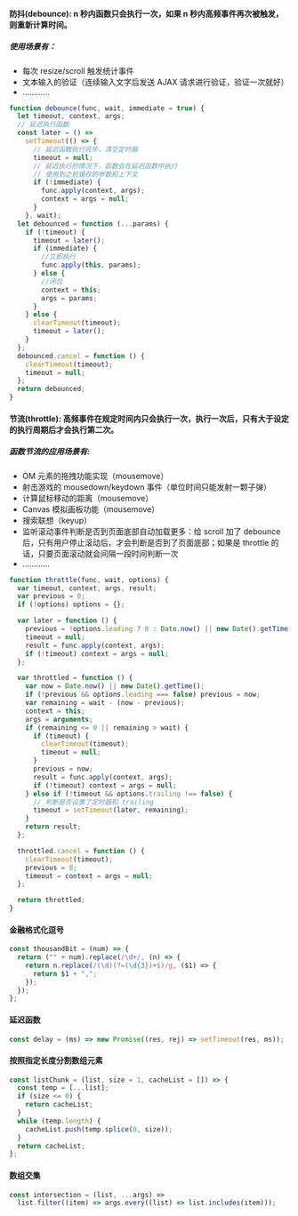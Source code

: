 #### 防抖(debounce): n 秒内函数只会执行一次，如果 n 秒内高频事件再次被触发，则重新计算时间。

##### 使用场景有：

- 每次 resize/scroll 触发统计事件
- 文本输入的验证（连续输入文字后发送 AJAX 请求进行验证，验证一次就好）
- …………

```javascript
function debounce(func, wait, immediate = true) {
  let timeout, context, args;
  // 延迟执行函数
  const later = () =>
    setTimeout(() => {
      // 延迟函数执行完毕，清空定时器
      timeout = null;
      // 延迟执行的情况下，函数会在延迟函数中执行
      // 使用到之前缓存的参数和上下文
      if (!immediate) {
        func.apply(context, args);
        context = args = null;
      }
    }, wait);
  let debounced = function (...params) {
    if (!timeout) {
      timeout = later();
      if (immediate) {
        //立即执行
        func.apply(this, params);
      } else {
        //闭包
        context = this;
        args = params;
      }
    } else {
      clearTimeout(timeout);
      timeout = later();
    }
  };
  debounced.cancel = function () {
    clearTimeout(timeout);
    timeout = null;
  };
  return debounced;
}
```

#### 节流(throttle): 高频事件在规定时间内只会执行一次，执行一次后，只有大于设定的执行周期后才会执行第二次。

##### 函数节流的应用场景有:

- OM 元素的拖拽功能实现（mousemove）
- 射击游戏的 mousedown/keydown 事件（单位时间只能发射一颗子弹）
- 计算鼠标移动的距离（mousemove）
- Canvas 模拟画板功能（mousemove）
- 搜索联想（keyup）
- 监听滚动事件判断是否到页面底部自动加载更多：给 scroll 加了 debounce 后，只有用户停止滚动后，才会判断是否到了页面底部；如果是 throttle 的话，只要页面滚动就会间隔一段时间判断一次
- …………

```javascript
function throttle(func, wait, options) {
  var timeout, context, args, result;
  var previous = 0;
  if (!options) options = {};

  var later = function () {
    previous = !options.leading ? 0 : Date.now() || new Date().getTime();
    timeout = null;
    result = func.apply(context, args);
    if (!timeout) context = args = null;
  };

  var throttled = function () {
    var now = Date.now() || new Date().getTime();
    if (!previous && options.leading === false) previous = now;
    var remaining = wait - (now - previous);
    context = this;
    args = arguments;
    if (remaining <= 0 || remaining > wait) {
      if (timeout) {
        clearTimeout(timeout);
        timeout = null;
      }
      previous = now;
      result = func.apply(context, args);
      if (!timeout) context = args = null;
    } else if (!timeout && options.trailing !== false) {
      // 判断是否设置了定时器和 trailing
      timeout = setTimeout(later, remaining);
    }
    return result;
  };

  throttled.cancel = function () {
    clearTimeout(timeout);
    previous = 0;
    timeout = context = args = null;
  };

  return throttled;
}
```

#### 金融格式化逗号

```javascript
const thousandBit = (num) => {
  return ("" + num).replace(/\d+/, (n) => {
    return n.replace(/(\d)(?=(\d{3})+$)/g, ($1) => {
      return $1 + ",";
    });
  });
};
```

#### 延迟函数

```javascript
const delay = (ms) => new Promise((res, rej) => setTimeout(res, ms));
```

#### 按照指定长度分割数组元素

```javascript
const listChunk = (list, size = 1, cacheList = []) => {
  const temp = [...list];
  if (size <= 0) {
    return cacheList;
  }
  while (temp.length) {
    cacheList.push(temp.splice(0, size));
  }
  return cacheList;
};
```

#### 数组交集

```javascript
const intersection = (list, ...args) =>
  list.filter((item) => args.every((list) => list.includes(item)));
```
